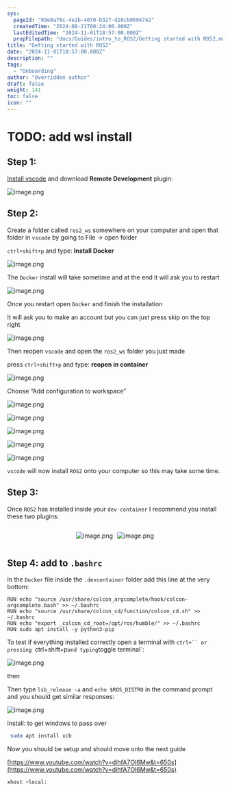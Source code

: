 ```yaml
---
sys:
  pageId: "89e0a78c-4e2b-4070-b327-d28cb0694742"
  createdTime: "2024-08-21T00:24:00.000Z"
  lastEditedTime: "2024-11-01T18:57:00.000Z"
  propFilepath: "docs/Guides/intro_to_ROS2/Getting started with ROS2.md"
title: "Getting started with ROS2"
date: "2024-11-01T18:57:00.000Z"
description: ""
tags:
  - "Onboarding"
author: "Overridden author"
draft: false
weight: 141
toc: false
icon: ""
---
```


# TODO: add wsl install

## Step 1:

[Install vscode](https://code.visualstudio.com/download) and download **Remote Development** plugin:

![image.png](https://prod-files-secure.s3.us-west-2.amazonaws.com/d518164a-d88e-44d1-a4ee-3adb3bd8bce0/efb52993-1881-4a40-b95e-6f020334f022/image.png?X-Amz-Algorithm=AWS4-HMAC-SHA256&X-Amz-Content-Sha256=UNSIGNED-PAYLOAD&X-Amz-Credential=ASIAZI2LB4664EZ5DHLK%2F20250412%2Fus-west-2%2Fs3%2Faws4_request&X-Amz-Date=20250412T210233Z&X-Amz-Expires=3600&X-Amz-Security-Token=IQoJb3JpZ2luX2VjEGUaCXVzLXdlc3QtMiJGMEQCICwEeevXVraZyXJWnndgA4zXMtnO2N5nqajh6S9NKjULAiA7MKm63MEu84CWIYSeMORWHXGQf16k%2B8q8ayYvTKNEKCqIBAjd%2F%2F%2F%2F%2F%2F%2F%2F%2F%2F8BEAAaDDYzNzQyMzE4MzgwNSIMYfC0778H9Hi07uaaKtwDbR%2B8t5V%2Bj%2BhbWiBGFYWnNvq8dAKt9cxpJV%2BIpTm1QLM4ShWvBfLT0z6cmLhJB24cgsAz%2Bwhp98KasUY%2BcXujnj%2BX%2F8SN8L8XHcZ4M0pFjNaV1zGr4T%2FPy%2F6KVbV4vAp3hkSKHLdNEwThB%2FtoN0TmGdk%2BAxG8FjLKI0UzaLJ8uq4OJTR1iCi7QaSLkAlHhsFYPqThr7bshTMiovHZrsDLErcWUcNjiKS9j4rMb99IxzvezJZrOSD0mlWX%2FOscbl0CgoYMHPe27iWfUlhe2MozI%2BX8CbHysS6BQbsnqcRmX32Jek7HhqICoU5Q1jbw0TXHzkUv25JCD96qcKk3x3rFjA01CpfrCJ5o315%2B5g1S4%2Fd6%2BVao47RXUQ1U85mm9iieBOSOQqlL55uRu9d5ogO%2BYUxc9K426Ehebe3LGUj%2F%2FFsmnARsqA%2BwVVVQUlGKDd5lGB6HtDeqI6pZPk6h15EU7oWUiU2OSY25fzzu3BVvcJNnfWw4t0KtbcNbEsYD%2F3Mm6r9J%2BmI%2Fz3NBjQYAnsEoFo%2BN2CbCSxB6MuUolGF2XEZVJS84QLzmXhKtlC%2Faxoyj%2BNdf0kj4GVfPTszsiMtZoDrF8M5fVd%2B3wVQ2VtX0sxKyazb97qK5xmWIqBkwhJXrvwY6pgEeCXl1sjVz6oKHJY4Rs%2F%2Bkcph61aDAwg9ZUbxCBQtuuv4ny1HblSig9Eb%2B%2Bb85UG8RP8bAB%2FcSLZCA3mJPmp%2BB8snHSJMmUCEZ%2FBDOT6CDtPfjZXNfiWyPhHzFFZw%2Bf4zcZWKWZIW54%2FtAQ%2BAMLIhOW2Zs5KHhMNk9xrO6HIn%2F3pAmTjkf9md6U4WBh%2Fd077w9uL5vkLUHlvUkAHTr1bLmh7VfkGo2&X-Amz-Signature=b6842100568d16873f0e6704e1dfef700978feac094c52e9fe1f518c85f9aae3&X-Amz-SignedHeaders=host&x-id=GetObject)

## Step 2:

Create a folder called `ros2_ws` somewhere on your computer and open that folder in `vscode` by going to File → open folder 

`ctrl+shift+p` and type: **Install Docker**

![image.png](https://prod-files-secure.s3.us-west-2.amazonaws.com/d518164a-d88e-44d1-a4ee-3adb3bd8bce0/2269dc0e-1cd5-47ff-bceb-c04ad9b2eab0/image.png?X-Amz-Algorithm=AWS4-HMAC-SHA256&X-Amz-Content-Sha256=UNSIGNED-PAYLOAD&X-Amz-Credential=ASIAZI2LB4664EZ5DHLK%2F20250412%2Fus-west-2%2Fs3%2Faws4_request&X-Amz-Date=20250412T210233Z&X-Amz-Expires=3600&X-Amz-Security-Token=IQoJb3JpZ2luX2VjEGUaCXVzLXdlc3QtMiJGMEQCICwEeevXVraZyXJWnndgA4zXMtnO2N5nqajh6S9NKjULAiA7MKm63MEu84CWIYSeMORWHXGQf16k%2B8q8ayYvTKNEKCqIBAjd%2F%2F%2F%2F%2F%2F%2F%2F%2F%2F8BEAAaDDYzNzQyMzE4MzgwNSIMYfC0778H9Hi07uaaKtwDbR%2B8t5V%2Bj%2BhbWiBGFYWnNvq8dAKt9cxpJV%2BIpTm1QLM4ShWvBfLT0z6cmLhJB24cgsAz%2Bwhp98KasUY%2BcXujnj%2BX%2F8SN8L8XHcZ4M0pFjNaV1zGr4T%2FPy%2F6KVbV4vAp3hkSKHLdNEwThB%2FtoN0TmGdk%2BAxG8FjLKI0UzaLJ8uq4OJTR1iCi7QaSLkAlHhsFYPqThr7bshTMiovHZrsDLErcWUcNjiKS9j4rMb99IxzvezJZrOSD0mlWX%2FOscbl0CgoYMHPe27iWfUlhe2MozI%2BX8CbHysS6BQbsnqcRmX32Jek7HhqICoU5Q1jbw0TXHzkUv25JCD96qcKk3x3rFjA01CpfrCJ5o315%2B5g1S4%2Fd6%2BVao47RXUQ1U85mm9iieBOSOQqlL55uRu9d5ogO%2BYUxc9K426Ehebe3LGUj%2F%2FFsmnARsqA%2BwVVVQUlGKDd5lGB6HtDeqI6pZPk6h15EU7oWUiU2OSY25fzzu3BVvcJNnfWw4t0KtbcNbEsYD%2F3Mm6r9J%2BmI%2Fz3NBjQYAnsEoFo%2BN2CbCSxB6MuUolGF2XEZVJS84QLzmXhKtlC%2Faxoyj%2BNdf0kj4GVfPTszsiMtZoDrF8M5fVd%2B3wVQ2VtX0sxKyazb97qK5xmWIqBkwhJXrvwY6pgEeCXl1sjVz6oKHJY4Rs%2F%2Bkcph61aDAwg9ZUbxCBQtuuv4ny1HblSig9Eb%2B%2Bb85UG8RP8bAB%2FcSLZCA3mJPmp%2BB8snHSJMmUCEZ%2FBDOT6CDtPfjZXNfiWyPhHzFFZw%2Bf4zcZWKWZIW54%2FtAQ%2BAMLIhOW2Zs5KHhMNk9xrO6HIn%2F3pAmTjkf9md6U4WBh%2Fd077w9uL5vkLUHlvUkAHTr1bLmh7VfkGo2&X-Amz-Signature=cf6e69d6bc12cafc5aa95cee4a959cc1155cd23cd054e2c8351061300b8ac02f&X-Amz-SignedHeaders=host&x-id=GetObject)

The `Docker` install will take sometime and at the end it will ask you to restart

![image.png](https://prod-files-secure.s3.us-west-2.amazonaws.com/d518164a-d88e-44d1-a4ee-3adb3bd8bce0/ed233f78-be33-4b1f-b89c-9c346c0e961e/image.png?X-Amz-Algorithm=AWS4-HMAC-SHA256&X-Amz-Content-Sha256=UNSIGNED-PAYLOAD&X-Amz-Credential=ASIAZI2LB4664EZ5DHLK%2F20250412%2Fus-west-2%2Fs3%2Faws4_request&X-Amz-Date=20250412T210233Z&X-Amz-Expires=3600&X-Amz-Security-Token=IQoJb3JpZ2luX2VjEGUaCXVzLXdlc3QtMiJGMEQCICwEeevXVraZyXJWnndgA4zXMtnO2N5nqajh6S9NKjULAiA7MKm63MEu84CWIYSeMORWHXGQf16k%2B8q8ayYvTKNEKCqIBAjd%2F%2F%2F%2F%2F%2F%2F%2F%2F%2F8BEAAaDDYzNzQyMzE4MzgwNSIMYfC0778H9Hi07uaaKtwDbR%2B8t5V%2Bj%2BhbWiBGFYWnNvq8dAKt9cxpJV%2BIpTm1QLM4ShWvBfLT0z6cmLhJB24cgsAz%2Bwhp98KasUY%2BcXujnj%2BX%2F8SN8L8XHcZ4M0pFjNaV1zGr4T%2FPy%2F6KVbV4vAp3hkSKHLdNEwThB%2FtoN0TmGdk%2BAxG8FjLKI0UzaLJ8uq4OJTR1iCi7QaSLkAlHhsFYPqThr7bshTMiovHZrsDLErcWUcNjiKS9j4rMb99IxzvezJZrOSD0mlWX%2FOscbl0CgoYMHPe27iWfUlhe2MozI%2BX8CbHysS6BQbsnqcRmX32Jek7HhqICoU5Q1jbw0TXHzkUv25JCD96qcKk3x3rFjA01CpfrCJ5o315%2B5g1S4%2Fd6%2BVao47RXUQ1U85mm9iieBOSOQqlL55uRu9d5ogO%2BYUxc9K426Ehebe3LGUj%2F%2FFsmnARsqA%2BwVVVQUlGKDd5lGB6HtDeqI6pZPk6h15EU7oWUiU2OSY25fzzu3BVvcJNnfWw4t0KtbcNbEsYD%2F3Mm6r9J%2BmI%2Fz3NBjQYAnsEoFo%2BN2CbCSxB6MuUolGF2XEZVJS84QLzmXhKtlC%2Faxoyj%2BNdf0kj4GVfPTszsiMtZoDrF8M5fVd%2B3wVQ2VtX0sxKyazb97qK5xmWIqBkwhJXrvwY6pgEeCXl1sjVz6oKHJY4Rs%2F%2Bkcph61aDAwg9ZUbxCBQtuuv4ny1HblSig9Eb%2B%2Bb85UG8RP8bAB%2FcSLZCA3mJPmp%2BB8snHSJMmUCEZ%2FBDOT6CDtPfjZXNfiWyPhHzFFZw%2Bf4zcZWKWZIW54%2FtAQ%2BAMLIhOW2Zs5KHhMNk9xrO6HIn%2F3pAmTjkf9md6U4WBh%2Fd077w9uL5vkLUHlvUkAHTr1bLmh7VfkGo2&X-Amz-Signature=0f3647b8e6d7242c8088cfe67fec5181ba55acbe33a66d90c6166e0f5a712482&X-Amz-SignedHeaders=host&x-id=GetObject)

Once you restart open `Docker` and finish the installation

It will ask you to make an account but you can just press skip on the top right

![image.png](https://prod-files-secure.s3.us-west-2.amazonaws.com/d518164a-d88e-44d1-a4ee-3adb3bd8bce0/21010ad9-1659-4fd9-9f59-9932a09b2a3d/image.png?X-Amz-Algorithm=AWS4-HMAC-SHA256&X-Amz-Content-Sha256=UNSIGNED-PAYLOAD&X-Amz-Credential=ASIAZI2LB4664EZ5DHLK%2F20250412%2Fus-west-2%2Fs3%2Faws4_request&X-Amz-Date=20250412T210233Z&X-Amz-Expires=3600&X-Amz-Security-Token=IQoJb3JpZ2luX2VjEGUaCXVzLXdlc3QtMiJGMEQCICwEeevXVraZyXJWnndgA4zXMtnO2N5nqajh6S9NKjULAiA7MKm63MEu84CWIYSeMORWHXGQf16k%2B8q8ayYvTKNEKCqIBAjd%2F%2F%2F%2F%2F%2F%2F%2F%2F%2F8BEAAaDDYzNzQyMzE4MzgwNSIMYfC0778H9Hi07uaaKtwDbR%2B8t5V%2Bj%2BhbWiBGFYWnNvq8dAKt9cxpJV%2BIpTm1QLM4ShWvBfLT0z6cmLhJB24cgsAz%2Bwhp98KasUY%2BcXujnj%2BX%2F8SN8L8XHcZ4M0pFjNaV1zGr4T%2FPy%2F6KVbV4vAp3hkSKHLdNEwThB%2FtoN0TmGdk%2BAxG8FjLKI0UzaLJ8uq4OJTR1iCi7QaSLkAlHhsFYPqThr7bshTMiovHZrsDLErcWUcNjiKS9j4rMb99IxzvezJZrOSD0mlWX%2FOscbl0CgoYMHPe27iWfUlhe2MozI%2BX8CbHysS6BQbsnqcRmX32Jek7HhqICoU5Q1jbw0TXHzkUv25JCD96qcKk3x3rFjA01CpfrCJ5o315%2B5g1S4%2Fd6%2BVao47RXUQ1U85mm9iieBOSOQqlL55uRu9d5ogO%2BYUxc9K426Ehebe3LGUj%2F%2FFsmnARsqA%2BwVVVQUlGKDd5lGB6HtDeqI6pZPk6h15EU7oWUiU2OSY25fzzu3BVvcJNnfWw4t0KtbcNbEsYD%2F3Mm6r9J%2BmI%2Fz3NBjQYAnsEoFo%2BN2CbCSxB6MuUolGF2XEZVJS84QLzmXhKtlC%2Faxoyj%2BNdf0kj4GVfPTszsiMtZoDrF8M5fVd%2B3wVQ2VtX0sxKyazb97qK5xmWIqBkwhJXrvwY6pgEeCXl1sjVz6oKHJY4Rs%2F%2Bkcph61aDAwg9ZUbxCBQtuuv4ny1HblSig9Eb%2B%2Bb85UG8RP8bAB%2FcSLZCA3mJPmp%2BB8snHSJMmUCEZ%2FBDOT6CDtPfjZXNfiWyPhHzFFZw%2Bf4zcZWKWZIW54%2FtAQ%2BAMLIhOW2Zs5KHhMNk9xrO6HIn%2F3pAmTjkf9md6U4WBh%2Fd077w9uL5vkLUHlvUkAHTr1bLmh7VfkGo2&X-Amz-Signature=105cab9fdceeea372904c3ce519e95b538921973ff2971e3b4e172c8d944b4f3&X-Amz-SignedHeaders=host&x-id=GetObject)

Then reopen `vscode` and open the `ros2_ws` folder you just made

press `ctrl+shift+p` and type: **reopen in container**

![image.png](https://prod-files-secure.s3.us-west-2.amazonaws.com/d518164a-d88e-44d1-a4ee-3adb3bd8bce0/4e93b8c2-41ad-488c-8095-c74205196118/image.png?X-Amz-Algorithm=AWS4-HMAC-SHA256&X-Amz-Content-Sha256=UNSIGNED-PAYLOAD&X-Amz-Credential=ASIAZI2LB4664EZ5DHLK%2F20250412%2Fus-west-2%2Fs3%2Faws4_request&X-Amz-Date=20250412T210233Z&X-Amz-Expires=3600&X-Amz-Security-Token=IQoJb3JpZ2luX2VjEGUaCXVzLXdlc3QtMiJGMEQCICwEeevXVraZyXJWnndgA4zXMtnO2N5nqajh6S9NKjULAiA7MKm63MEu84CWIYSeMORWHXGQf16k%2B8q8ayYvTKNEKCqIBAjd%2F%2F%2F%2F%2F%2F%2F%2F%2F%2F8BEAAaDDYzNzQyMzE4MzgwNSIMYfC0778H9Hi07uaaKtwDbR%2B8t5V%2Bj%2BhbWiBGFYWnNvq8dAKt9cxpJV%2BIpTm1QLM4ShWvBfLT0z6cmLhJB24cgsAz%2Bwhp98KasUY%2BcXujnj%2BX%2F8SN8L8XHcZ4M0pFjNaV1zGr4T%2FPy%2F6KVbV4vAp3hkSKHLdNEwThB%2FtoN0TmGdk%2BAxG8FjLKI0UzaLJ8uq4OJTR1iCi7QaSLkAlHhsFYPqThr7bshTMiovHZrsDLErcWUcNjiKS9j4rMb99IxzvezJZrOSD0mlWX%2FOscbl0CgoYMHPe27iWfUlhe2MozI%2BX8CbHysS6BQbsnqcRmX32Jek7HhqICoU5Q1jbw0TXHzkUv25JCD96qcKk3x3rFjA01CpfrCJ5o315%2B5g1S4%2Fd6%2BVao47RXUQ1U85mm9iieBOSOQqlL55uRu9d5ogO%2BYUxc9K426Ehebe3LGUj%2F%2FFsmnARsqA%2BwVVVQUlGKDd5lGB6HtDeqI6pZPk6h15EU7oWUiU2OSY25fzzu3BVvcJNnfWw4t0KtbcNbEsYD%2F3Mm6r9J%2BmI%2Fz3NBjQYAnsEoFo%2BN2CbCSxB6MuUolGF2XEZVJS84QLzmXhKtlC%2Faxoyj%2BNdf0kj4GVfPTszsiMtZoDrF8M5fVd%2B3wVQ2VtX0sxKyazb97qK5xmWIqBkwhJXrvwY6pgEeCXl1sjVz6oKHJY4Rs%2F%2Bkcph61aDAwg9ZUbxCBQtuuv4ny1HblSig9Eb%2B%2Bb85UG8RP8bAB%2FcSLZCA3mJPmp%2BB8snHSJMmUCEZ%2FBDOT6CDtPfjZXNfiWyPhHzFFZw%2Bf4zcZWKWZIW54%2FtAQ%2BAMLIhOW2Zs5KHhMNk9xrO6HIn%2F3pAmTjkf9md6U4WBh%2Fd077w9uL5vkLUHlvUkAHTr1bLmh7VfkGo2&X-Amz-Signature=f6abf416047cb466bc33fbaf1fc2bae26a115734728f8da2f028d5507a486414&X-Amz-SignedHeaders=host&x-id=GetObject)

Choose “Add configuration to workspace”

![image.png](https://prod-files-secure.s3.us-west-2.amazonaws.com/d518164a-d88e-44d1-a4ee-3adb3bd8bce0/9560b282-5060-4989-ba37-97e7b2c22476/image.png?X-Amz-Algorithm=AWS4-HMAC-SHA256&X-Amz-Content-Sha256=UNSIGNED-PAYLOAD&X-Amz-Credential=ASIAZI2LB4664EZ5DHLK%2F20250412%2Fus-west-2%2Fs3%2Faws4_request&X-Amz-Date=20250412T210233Z&X-Amz-Expires=3600&X-Amz-Security-Token=IQoJb3JpZ2luX2VjEGUaCXVzLXdlc3QtMiJGMEQCICwEeevXVraZyXJWnndgA4zXMtnO2N5nqajh6S9NKjULAiA7MKm63MEu84CWIYSeMORWHXGQf16k%2B8q8ayYvTKNEKCqIBAjd%2F%2F%2F%2F%2F%2F%2F%2F%2F%2F8BEAAaDDYzNzQyMzE4MzgwNSIMYfC0778H9Hi07uaaKtwDbR%2B8t5V%2Bj%2BhbWiBGFYWnNvq8dAKt9cxpJV%2BIpTm1QLM4ShWvBfLT0z6cmLhJB24cgsAz%2Bwhp98KasUY%2BcXujnj%2BX%2F8SN8L8XHcZ4M0pFjNaV1zGr4T%2FPy%2F6KVbV4vAp3hkSKHLdNEwThB%2FtoN0TmGdk%2BAxG8FjLKI0UzaLJ8uq4OJTR1iCi7QaSLkAlHhsFYPqThr7bshTMiovHZrsDLErcWUcNjiKS9j4rMb99IxzvezJZrOSD0mlWX%2FOscbl0CgoYMHPe27iWfUlhe2MozI%2BX8CbHysS6BQbsnqcRmX32Jek7HhqICoU5Q1jbw0TXHzkUv25JCD96qcKk3x3rFjA01CpfrCJ5o315%2B5g1S4%2Fd6%2BVao47RXUQ1U85mm9iieBOSOQqlL55uRu9d5ogO%2BYUxc9K426Ehebe3LGUj%2F%2FFsmnARsqA%2BwVVVQUlGKDd5lGB6HtDeqI6pZPk6h15EU7oWUiU2OSY25fzzu3BVvcJNnfWw4t0KtbcNbEsYD%2F3Mm6r9J%2BmI%2Fz3NBjQYAnsEoFo%2BN2CbCSxB6MuUolGF2XEZVJS84QLzmXhKtlC%2Faxoyj%2BNdf0kj4GVfPTszsiMtZoDrF8M5fVd%2B3wVQ2VtX0sxKyazb97qK5xmWIqBkwhJXrvwY6pgEeCXl1sjVz6oKHJY4Rs%2F%2Bkcph61aDAwg9ZUbxCBQtuuv4ny1HblSig9Eb%2B%2Bb85UG8RP8bAB%2FcSLZCA3mJPmp%2BB8snHSJMmUCEZ%2FBDOT6CDtPfjZXNfiWyPhHzFFZw%2Bf4zcZWKWZIW54%2FtAQ%2BAMLIhOW2Zs5KHhMNk9xrO6HIn%2F3pAmTjkf9md6U4WBh%2Fd077w9uL5vkLUHlvUkAHTr1bLmh7VfkGo2&X-Amz-Signature=6b6172575ab718967b99062e57ca883593bb0fe1b5f433132b34f2e5c65ec13e&X-Amz-SignedHeaders=host&x-id=GetObject)

![image.png](https://prod-files-secure.s3.us-west-2.amazonaws.com/d518164a-d88e-44d1-a4ee-3adb3bd8bce0/2ee63f81-886b-48e8-a553-dc6e5eac99e4/image.png?X-Amz-Algorithm=AWS4-HMAC-SHA256&X-Amz-Content-Sha256=UNSIGNED-PAYLOAD&X-Amz-Credential=ASIAZI2LB4664EZ5DHLK%2F20250412%2Fus-west-2%2Fs3%2Faws4_request&X-Amz-Date=20250412T210233Z&X-Amz-Expires=3600&X-Amz-Security-Token=IQoJb3JpZ2luX2VjEGUaCXVzLXdlc3QtMiJGMEQCICwEeevXVraZyXJWnndgA4zXMtnO2N5nqajh6S9NKjULAiA7MKm63MEu84CWIYSeMORWHXGQf16k%2B8q8ayYvTKNEKCqIBAjd%2F%2F%2F%2F%2F%2F%2F%2F%2F%2F8BEAAaDDYzNzQyMzE4MzgwNSIMYfC0778H9Hi07uaaKtwDbR%2B8t5V%2Bj%2BhbWiBGFYWnNvq8dAKt9cxpJV%2BIpTm1QLM4ShWvBfLT0z6cmLhJB24cgsAz%2Bwhp98KasUY%2BcXujnj%2BX%2F8SN8L8XHcZ4M0pFjNaV1zGr4T%2FPy%2F6KVbV4vAp3hkSKHLdNEwThB%2FtoN0TmGdk%2BAxG8FjLKI0UzaLJ8uq4OJTR1iCi7QaSLkAlHhsFYPqThr7bshTMiovHZrsDLErcWUcNjiKS9j4rMb99IxzvezJZrOSD0mlWX%2FOscbl0CgoYMHPe27iWfUlhe2MozI%2BX8CbHysS6BQbsnqcRmX32Jek7HhqICoU5Q1jbw0TXHzkUv25JCD96qcKk3x3rFjA01CpfrCJ5o315%2B5g1S4%2Fd6%2BVao47RXUQ1U85mm9iieBOSOQqlL55uRu9d5ogO%2BYUxc9K426Ehebe3LGUj%2F%2FFsmnARsqA%2BwVVVQUlGKDd5lGB6HtDeqI6pZPk6h15EU7oWUiU2OSY25fzzu3BVvcJNnfWw4t0KtbcNbEsYD%2F3Mm6r9J%2BmI%2Fz3NBjQYAnsEoFo%2BN2CbCSxB6MuUolGF2XEZVJS84QLzmXhKtlC%2Faxoyj%2BNdf0kj4GVfPTszsiMtZoDrF8M5fVd%2B3wVQ2VtX0sxKyazb97qK5xmWIqBkwhJXrvwY6pgEeCXl1sjVz6oKHJY4Rs%2F%2Bkcph61aDAwg9ZUbxCBQtuuv4ny1HblSig9Eb%2B%2Bb85UG8RP8bAB%2FcSLZCA3mJPmp%2BB8snHSJMmUCEZ%2FBDOT6CDtPfjZXNfiWyPhHzFFZw%2Bf4zcZWKWZIW54%2FtAQ%2BAMLIhOW2Zs5KHhMNk9xrO6HIn%2F3pAmTjkf9md6U4WBh%2Fd077w9uL5vkLUHlvUkAHTr1bLmh7VfkGo2&X-Amz-Signature=2b1aebf4e1c01c1ae35b55a336980c2c2979c445bf258e77fe4beee36dcad0ed&X-Amz-SignedHeaders=host&x-id=GetObject)

![image.png](https://prod-files-secure.s3.us-west-2.amazonaws.com/d518164a-d88e-44d1-a4ee-3adb3bd8bce0/ae1580b2-b048-407e-aed9-b584224a7a04/image.png?X-Amz-Algorithm=AWS4-HMAC-SHA256&X-Amz-Content-Sha256=UNSIGNED-PAYLOAD&X-Amz-Credential=ASIAZI2LB4664EZ5DHLK%2F20250412%2Fus-west-2%2Fs3%2Faws4_request&X-Amz-Date=20250412T210233Z&X-Amz-Expires=3600&X-Amz-Security-Token=IQoJb3JpZ2luX2VjEGUaCXVzLXdlc3QtMiJGMEQCICwEeevXVraZyXJWnndgA4zXMtnO2N5nqajh6S9NKjULAiA7MKm63MEu84CWIYSeMORWHXGQf16k%2B8q8ayYvTKNEKCqIBAjd%2F%2F%2F%2F%2F%2F%2F%2F%2F%2F8BEAAaDDYzNzQyMzE4MzgwNSIMYfC0778H9Hi07uaaKtwDbR%2B8t5V%2Bj%2BhbWiBGFYWnNvq8dAKt9cxpJV%2BIpTm1QLM4ShWvBfLT0z6cmLhJB24cgsAz%2Bwhp98KasUY%2BcXujnj%2BX%2F8SN8L8XHcZ4M0pFjNaV1zGr4T%2FPy%2F6KVbV4vAp3hkSKHLdNEwThB%2FtoN0TmGdk%2BAxG8FjLKI0UzaLJ8uq4OJTR1iCi7QaSLkAlHhsFYPqThr7bshTMiovHZrsDLErcWUcNjiKS9j4rMb99IxzvezJZrOSD0mlWX%2FOscbl0CgoYMHPe27iWfUlhe2MozI%2BX8CbHysS6BQbsnqcRmX32Jek7HhqICoU5Q1jbw0TXHzkUv25JCD96qcKk3x3rFjA01CpfrCJ5o315%2B5g1S4%2Fd6%2BVao47RXUQ1U85mm9iieBOSOQqlL55uRu9d5ogO%2BYUxc9K426Ehebe3LGUj%2F%2FFsmnARsqA%2BwVVVQUlGKDd5lGB6HtDeqI6pZPk6h15EU7oWUiU2OSY25fzzu3BVvcJNnfWw4t0KtbcNbEsYD%2F3Mm6r9J%2BmI%2Fz3NBjQYAnsEoFo%2BN2CbCSxB6MuUolGF2XEZVJS84QLzmXhKtlC%2Faxoyj%2BNdf0kj4GVfPTszsiMtZoDrF8M5fVd%2B3wVQ2VtX0sxKyazb97qK5xmWIqBkwhJXrvwY6pgEeCXl1sjVz6oKHJY4Rs%2F%2Bkcph61aDAwg9ZUbxCBQtuuv4ny1HblSig9Eb%2B%2Bb85UG8RP8bAB%2FcSLZCA3mJPmp%2BB8snHSJMmUCEZ%2FBDOT6CDtPfjZXNfiWyPhHzFFZw%2Bf4zcZWKWZIW54%2FtAQ%2BAMLIhOW2Zs5KHhMNk9xrO6HIn%2F3pAmTjkf9md6U4WBh%2Fd077w9uL5vkLUHlvUkAHTr1bLmh7VfkGo2&X-Amz-Signature=12ded3ed8928664205e94f6a21cd3890fe8a9168b29434a9715af966b793ec28&X-Amz-SignedHeaders=host&x-id=GetObject)

![image.png](https://prod-files-secure.s3.us-west-2.amazonaws.com/d518164a-d88e-44d1-a4ee-3adb3bd8bce0/53255b28-f75e-430f-b9e3-c0ac8577e42b/image.png?X-Amz-Algorithm=AWS4-HMAC-SHA256&X-Amz-Content-Sha256=UNSIGNED-PAYLOAD&X-Amz-Credential=ASIAZI2LB4664EZ5DHLK%2F20250412%2Fus-west-2%2Fs3%2Faws4_request&X-Amz-Date=20250412T210233Z&X-Amz-Expires=3600&X-Amz-Security-Token=IQoJb3JpZ2luX2VjEGUaCXVzLXdlc3QtMiJGMEQCICwEeevXVraZyXJWnndgA4zXMtnO2N5nqajh6S9NKjULAiA7MKm63MEu84CWIYSeMORWHXGQf16k%2B8q8ayYvTKNEKCqIBAjd%2F%2F%2F%2F%2F%2F%2F%2F%2F%2F8BEAAaDDYzNzQyMzE4MzgwNSIMYfC0778H9Hi07uaaKtwDbR%2B8t5V%2Bj%2BhbWiBGFYWnNvq8dAKt9cxpJV%2BIpTm1QLM4ShWvBfLT0z6cmLhJB24cgsAz%2Bwhp98KasUY%2BcXujnj%2BX%2F8SN8L8XHcZ4M0pFjNaV1zGr4T%2FPy%2F6KVbV4vAp3hkSKHLdNEwThB%2FtoN0TmGdk%2BAxG8FjLKI0UzaLJ8uq4OJTR1iCi7QaSLkAlHhsFYPqThr7bshTMiovHZrsDLErcWUcNjiKS9j4rMb99IxzvezJZrOSD0mlWX%2FOscbl0CgoYMHPe27iWfUlhe2MozI%2BX8CbHysS6BQbsnqcRmX32Jek7HhqICoU5Q1jbw0TXHzkUv25JCD96qcKk3x3rFjA01CpfrCJ5o315%2B5g1S4%2Fd6%2BVao47RXUQ1U85mm9iieBOSOQqlL55uRu9d5ogO%2BYUxc9K426Ehebe3LGUj%2F%2FFsmnARsqA%2BwVVVQUlGKDd5lGB6HtDeqI6pZPk6h15EU7oWUiU2OSY25fzzu3BVvcJNnfWw4t0KtbcNbEsYD%2F3Mm6r9J%2BmI%2Fz3NBjQYAnsEoFo%2BN2CbCSxB6MuUolGF2XEZVJS84QLzmXhKtlC%2Faxoyj%2BNdf0kj4GVfPTszsiMtZoDrF8M5fVd%2B3wVQ2VtX0sxKyazb97qK5xmWIqBkwhJXrvwY6pgEeCXl1sjVz6oKHJY4Rs%2F%2Bkcph61aDAwg9ZUbxCBQtuuv4ny1HblSig9Eb%2B%2Bb85UG8RP8bAB%2FcSLZCA3mJPmp%2BB8snHSJMmUCEZ%2FBDOT6CDtPfjZXNfiWyPhHzFFZw%2Bf4zcZWKWZIW54%2FtAQ%2BAMLIhOW2Zs5KHhMNk9xrO6HIn%2F3pAmTjkf9md6U4WBh%2Fd077w9uL5vkLUHlvUkAHTr1bLmh7VfkGo2&X-Amz-Signature=0101e53a3addcc636342aebd654e3820ccdbed7c09e9e8bfd294dc8c098e34ec&X-Amz-SignedHeaders=host&x-id=GetObject)

![image.png](https://prod-files-secure.s3.us-west-2.amazonaws.com/d518164a-d88e-44d1-a4ee-3adb3bd8bce0/7c562767-5af9-4ffb-97d1-327bcdf4ee00/image.png?X-Amz-Algorithm=AWS4-HMAC-SHA256&X-Amz-Content-Sha256=UNSIGNED-PAYLOAD&X-Amz-Credential=ASIAZI2LB4664EZ5DHLK%2F20250412%2Fus-west-2%2Fs3%2Faws4_request&X-Amz-Date=20250412T210233Z&X-Amz-Expires=3600&X-Amz-Security-Token=IQoJb3JpZ2luX2VjEGUaCXVzLXdlc3QtMiJGMEQCICwEeevXVraZyXJWnndgA4zXMtnO2N5nqajh6S9NKjULAiA7MKm63MEu84CWIYSeMORWHXGQf16k%2B8q8ayYvTKNEKCqIBAjd%2F%2F%2F%2F%2F%2F%2F%2F%2F%2F8BEAAaDDYzNzQyMzE4MzgwNSIMYfC0778H9Hi07uaaKtwDbR%2B8t5V%2Bj%2BhbWiBGFYWnNvq8dAKt9cxpJV%2BIpTm1QLM4ShWvBfLT0z6cmLhJB24cgsAz%2Bwhp98KasUY%2BcXujnj%2BX%2F8SN8L8XHcZ4M0pFjNaV1zGr4T%2FPy%2F6KVbV4vAp3hkSKHLdNEwThB%2FtoN0TmGdk%2BAxG8FjLKI0UzaLJ8uq4OJTR1iCi7QaSLkAlHhsFYPqThr7bshTMiovHZrsDLErcWUcNjiKS9j4rMb99IxzvezJZrOSD0mlWX%2FOscbl0CgoYMHPe27iWfUlhe2MozI%2BX8CbHysS6BQbsnqcRmX32Jek7HhqICoU5Q1jbw0TXHzkUv25JCD96qcKk3x3rFjA01CpfrCJ5o315%2B5g1S4%2Fd6%2BVao47RXUQ1U85mm9iieBOSOQqlL55uRu9d5ogO%2BYUxc9K426Ehebe3LGUj%2F%2FFsmnARsqA%2BwVVVQUlGKDd5lGB6HtDeqI6pZPk6h15EU7oWUiU2OSY25fzzu3BVvcJNnfWw4t0KtbcNbEsYD%2F3Mm6r9J%2BmI%2Fz3NBjQYAnsEoFo%2BN2CbCSxB6MuUolGF2XEZVJS84QLzmXhKtlC%2Faxoyj%2BNdf0kj4GVfPTszsiMtZoDrF8M5fVd%2B3wVQ2VtX0sxKyazb97qK5xmWIqBkwhJXrvwY6pgEeCXl1sjVz6oKHJY4Rs%2F%2Bkcph61aDAwg9ZUbxCBQtuuv4ny1HblSig9Eb%2B%2Bb85UG8RP8bAB%2FcSLZCA3mJPmp%2BB8snHSJMmUCEZ%2FBDOT6CDtPfjZXNfiWyPhHzFFZw%2Bf4zcZWKWZIW54%2FtAQ%2BAMLIhOW2Zs5KHhMNk9xrO6HIn%2F3pAmTjkf9md6U4WBh%2Fd077w9uL5vkLUHlvUkAHTr1bLmh7VfkGo2&X-Amz-Signature=deeef558a6849f83a04438b757b263ce625e10db4198dfd4033b8e3a05d4bed8&X-Amz-SignedHeaders=host&x-id=GetObject)

`vscode` will now install `ROS2` onto your computer so this may take some time.

## Step 3:

Once `ROS2` has installed inside your `dev-container` I recommend you install these two plugins:

<div style="display: flex;flex-direction: row; column-gap:10px; max-width: 630px;justify-content: center;">
<div>

![image.png](https://prod-files-secure.s3.us-west-2.amazonaws.com/d518164a-d88e-44d1-a4ee-3adb3bd8bce0/3fc3d550-5a54-4ba1-ba6b-faa01cdb7369/image.png?X-Amz-Algorithm=AWS4-HMAC-SHA256&X-Amz-Content-Sha256=UNSIGNED-PAYLOAD&X-Amz-Credential=ASIAZI2LB466XRQFXV6J%2F20250412%2Fus-west-2%2Fs3%2Faws4_request&X-Amz-Date=20250412T210237Z&X-Amz-Expires=3600&X-Amz-Security-Token=IQoJb3JpZ2luX2VjEGQaCXVzLXdlc3QtMiJGMEQCIFXz9HKxudHwqYvu0YqmJ11eOSUp9Lr2mmlRlK7lTinkAiBRLIUp1SItGv8oWBnw%2Fs6QFXa8qTWcX6BL7KKYgmqSTCqIBAjd%2F%2F%2F%2F%2F%2F%2F%2F%2F%2F8BEAAaDDYzNzQyMzE4MzgwNSIMIB0EJmhOpp1OqhrTKtwDtb%2FaEjyk%2FttQJD1HQygvoNDlk8Aq6CZWrucmwkeZpUfHQfVBR4YuZl63%2F4HVjkfyLgP2DI6BEu%2FX8ty93%2BFFCdBu%2BhV2oKb%2BpKh%2FAvpkCbZfMp5MIDhHUOL9ivPEGTBY3eB%2FRbPKukvih0KZiwqK2IiFEbZE2ZrasQkwu6Zk%2BYYQ0IKw93JeS9MdIjesGIwV3joDmyjNlj%2FyeCF4JpEMLkzbSoxlzmxvH8IMERy0N9JbhuOKYKw%2FKD%2FFJeQOev5BHJnX8NzNasz1QppiWyjf1mQBNQiKJA%2BIfvOUMNNrOZuMBNC0MQ8WzxyHf1IrmCw2CV9tYr4o0mceBjk80093iiE028e%2F0OR1%2BNQKsOVi1Xb6O2%2BchQij34snw3cCiaXTZ4ZbM1jT8QMIAbXcFeB7LBrnJlUqkxqKGLXlUmOTW2MbTE6Rlv5lGLknfgrQXAM0QFgYoI2JLQ8Svzxj9hCbuOxsK0lV8bvKf4%2FIgIh949fA3YnfcqK5VeLOqNCxhGIs8EIORCVkpSbl86PfDINiULlw7SjpEUZoqWAnYnklZcyjMEZoPIHLA4ZJiJsW92ZyI25AdfEJwTmzHTMsz%2BtbRn9XroAToQo2qrXYqfkNZd5Ja9Tx9wjVYXyPOK4w7pTrvwY6pgEZVq3EyqyyDlXTdP5VlzgdZM1qG9F59kdbybxHQVDh4jeCV520KtQK%2FKu2bBqGWRcxWjI%2B70uvBO5piJMKlIgSvf3bvtDHsYs3jaZIVvlyoaxbFDy%2FriuL8Vx51zOxV1s8ReH0jYqOIqRpMo1akOV93G1cWU5fOfT6j7RZXsOflqPhQbsxHWTSOIaUhzRZKJrIePHEBJ4quLnZIiqun5tv54sD%2B9WE&X-Amz-Signature=c0e9c2183659f6ad0630d909c2f4c3135f397bf66c629941b4e4c52202ac7173&X-Amz-SignedHeaders=host&x-id=GetObject)

</div>
<div>

![image.png](https://prod-files-secure.s3.us-west-2.amazonaws.com/d518164a-d88e-44d1-a4ee-3adb3bd8bce0/d994cc66-13c2-4093-a5a3-f84cf4601a82/image.png?X-Amz-Algorithm=AWS4-HMAC-SHA256&X-Amz-Content-Sha256=UNSIGNED-PAYLOAD&X-Amz-Credential=ASIAZI2LB4662X4F65SK%2F20250412%2Fus-west-2%2Fs3%2Faws4_request&X-Amz-Date=20250412T210237Z&X-Amz-Expires=3600&X-Amz-Security-Token=IQoJb3JpZ2luX2VjEGUaCXVzLXdlc3QtMiJGMEQCICnIRFAnkKtt0SdGnlediiKqeQzTDF5Ja8cH4EtsnsMMAiBlwaMhn1y56NrUbxVdiSJYSNfVwIaoJCnY91LB%2FHHL8yqIBAjd%2F%2F%2F%2F%2F%2F%2F%2F%2F%2F8BEAAaDDYzNzQyMzE4MzgwNSIM1JUQIOsTO%2Fe14TewKtwDJxXntsoCEQQTD7wD99IyF8sWl1qu%2FK3yHezyg6fERyskZBxQjRRGBDWNYPEQ6T%2BDV8e0yz%2Fm82fersLKVFMJlOGjQdR6Abcy3Kv3ObSE%2BhRVadBgZlOO6txZJ7HamnduV3a499uLB7peqiU7Sq00NCwVKyJFzkIHT5unEmqMAjlO8E1WH6v6S2pDJMqrcN%2Fh1tlmHLoHKhTxEQFa0Gi%2F%2B105Wb2keZvqNc8iA1LxHpo23x%2FjA9zNssuBz4JuIZC%2BgxJovl%2BxfJ1smSW6WMFs68kYNmcAYwGBgrHenjxi%2BMXqZjNpb0J5%2FBCPE8FP21Un95RWr%2BY0%2FOvDVagxWJDj%2Bg28Z2tf3auX2GwNtOy5%2Fv5Cz58yhi2wyFOsFxmE%2F4mKTVp1%2FGAqQ7VTaMIERiQ0JEpkSN110Km%2BkUhuBOiH6YntIWV5iBOvBZ1%2BbbvdyfCj4JJjoiX9%2FG3Nnz93OrIhFDbIUHkM2T6sePm1l20dpsrEfUu%2Fn%2Fwuf0bIUHHZACZA4PGVKJWkOKZNlzla2wDc29mMpLnkeFbH%2BUlRfdqZuLLzFLuyT6qFxhFFVvYL9YGrFA3rnlbfkYxNYSIxC68qWKPuKTxCfrXQIbW%2Fqa%2BhPJCxUSdodCz16IpV8pww%2BpTrvwY6pgGtBu1R7UtpU%2Fb2qp1pjAiLfDpZFNMblhCMpWEe5vBDmhr2PnM6v7s0KDTItKfeeEarYFMydcIvop1cX7C8rjZi0aXam9tTw0WB1lQW98uvIhtvauMVqzefvtSzDrPGA%2FfNmKS39VPFL%2FUDGZLaueXzn2Cq3rIpDo0oBaC%2BykChvMc4%2FS29ZR0dtvRxfO0HoPkEkFDYQKqplKdD8onaV9%2BlI%2FKFAmSK&X-Amz-Signature=5a45179838e87413208196925875789013d56bcddc26fc9104db619f067afe24&X-Amz-SignedHeaders=host&x-id=GetObject)

</div>
</div>

## Step 4: add to `.bashrc`

In the `Docker` file inside the `.devcontainer` folder add this line at the very bottom: 

```docker
RUN echo "source /usr/share/colcon_argcomplete/hook/colcon-argcomplete.bash" >> ~/.bashrc
RUN echo "source /usr/share/colcon_cd/function/colcon_cd.sh" >> ~/.bashrc
RUN echo "export _colcon_cd_root=/opt/ros/humble/" >> ~/.bashrc
RUN sudo apt install -y python3-pip 
```

To test if everything installed correctly open a terminal with `ctrl+`` or pressing `ctrl+shift+p` and typing `toggle terminal`:

![image.png](https://prod-files-secure.s3.us-west-2.amazonaws.com/d518164a-d88e-44d1-a4ee-3adb3bd8bce0/6a4943d8-b04e-4c02-9a58-775f3384d1a5/image.png?X-Amz-Algorithm=AWS4-HMAC-SHA256&X-Amz-Content-Sha256=UNSIGNED-PAYLOAD&X-Amz-Credential=ASIAZI2LB4664EZ5DHLK%2F20250412%2Fus-west-2%2Fs3%2Faws4_request&X-Amz-Date=20250412T210233Z&X-Amz-Expires=3600&X-Amz-Security-Token=IQoJb3JpZ2luX2VjEGUaCXVzLXdlc3QtMiJGMEQCICwEeevXVraZyXJWnndgA4zXMtnO2N5nqajh6S9NKjULAiA7MKm63MEu84CWIYSeMORWHXGQf16k%2B8q8ayYvTKNEKCqIBAjd%2F%2F%2F%2F%2F%2F%2F%2F%2F%2F8BEAAaDDYzNzQyMzE4MzgwNSIMYfC0778H9Hi07uaaKtwDbR%2B8t5V%2Bj%2BhbWiBGFYWnNvq8dAKt9cxpJV%2BIpTm1QLM4ShWvBfLT0z6cmLhJB24cgsAz%2Bwhp98KasUY%2BcXujnj%2BX%2F8SN8L8XHcZ4M0pFjNaV1zGr4T%2FPy%2F6KVbV4vAp3hkSKHLdNEwThB%2FtoN0TmGdk%2BAxG8FjLKI0UzaLJ8uq4OJTR1iCi7QaSLkAlHhsFYPqThr7bshTMiovHZrsDLErcWUcNjiKS9j4rMb99IxzvezJZrOSD0mlWX%2FOscbl0CgoYMHPe27iWfUlhe2MozI%2BX8CbHysS6BQbsnqcRmX32Jek7HhqICoU5Q1jbw0TXHzkUv25JCD96qcKk3x3rFjA01CpfrCJ5o315%2B5g1S4%2Fd6%2BVao47RXUQ1U85mm9iieBOSOQqlL55uRu9d5ogO%2BYUxc9K426Ehebe3LGUj%2F%2FFsmnARsqA%2BwVVVQUlGKDd5lGB6HtDeqI6pZPk6h15EU7oWUiU2OSY25fzzu3BVvcJNnfWw4t0KtbcNbEsYD%2F3Mm6r9J%2BmI%2Fz3NBjQYAnsEoFo%2BN2CbCSxB6MuUolGF2XEZVJS84QLzmXhKtlC%2Faxoyj%2BNdf0kj4GVfPTszsiMtZoDrF8M5fVd%2B3wVQ2VtX0sxKyazb97qK5xmWIqBkwhJXrvwY6pgEeCXl1sjVz6oKHJY4Rs%2F%2Bkcph61aDAwg9ZUbxCBQtuuv4ny1HblSig9Eb%2B%2Bb85UG8RP8bAB%2FcSLZCA3mJPmp%2BB8snHSJMmUCEZ%2FBDOT6CDtPfjZXNfiWyPhHzFFZw%2Bf4zcZWKWZIW54%2FtAQ%2BAMLIhOW2Zs5KHhMNk9xrO6HIn%2F3pAmTjkf9md6U4WBh%2Fd077w9uL5vkLUHlvUkAHTr1bLmh7VfkGo2&X-Amz-Signature=ee1988b6a5b28e13b21577fb9f96a8bd047d844917ad748d21dbb0bf0935aa0c&X-Amz-SignedHeaders=host&x-id=GetObject)

then 

Then type `lsb_release -a` and `echo $ROS_DISTRO` in the command prompt and you should get similar responses:

![image.png](https://prod-files-secure.s3.us-west-2.amazonaws.com/d518164a-d88e-44d1-a4ee-3adb3bd8bce0/3e635dec-a805-4e85-8b9e-d000e5b71a4e/image.png?X-Amz-Algorithm=AWS4-HMAC-SHA256&X-Amz-Content-Sha256=UNSIGNED-PAYLOAD&X-Amz-Credential=ASIAZI2LB4664EZ5DHLK%2F20250412%2Fus-west-2%2Fs3%2Faws4_request&X-Amz-Date=20250412T210233Z&X-Amz-Expires=3600&X-Amz-Security-Token=IQoJb3JpZ2luX2VjEGUaCXVzLXdlc3QtMiJGMEQCICwEeevXVraZyXJWnndgA4zXMtnO2N5nqajh6S9NKjULAiA7MKm63MEu84CWIYSeMORWHXGQf16k%2B8q8ayYvTKNEKCqIBAjd%2F%2F%2F%2F%2F%2F%2F%2F%2F%2F8BEAAaDDYzNzQyMzE4MzgwNSIMYfC0778H9Hi07uaaKtwDbR%2B8t5V%2Bj%2BhbWiBGFYWnNvq8dAKt9cxpJV%2BIpTm1QLM4ShWvBfLT0z6cmLhJB24cgsAz%2Bwhp98KasUY%2BcXujnj%2BX%2F8SN8L8XHcZ4M0pFjNaV1zGr4T%2FPy%2F6KVbV4vAp3hkSKHLdNEwThB%2FtoN0TmGdk%2BAxG8FjLKI0UzaLJ8uq4OJTR1iCi7QaSLkAlHhsFYPqThr7bshTMiovHZrsDLErcWUcNjiKS9j4rMb99IxzvezJZrOSD0mlWX%2FOscbl0CgoYMHPe27iWfUlhe2MozI%2BX8CbHysS6BQbsnqcRmX32Jek7HhqICoU5Q1jbw0TXHzkUv25JCD96qcKk3x3rFjA01CpfrCJ5o315%2B5g1S4%2Fd6%2BVao47RXUQ1U85mm9iieBOSOQqlL55uRu9d5ogO%2BYUxc9K426Ehebe3LGUj%2F%2FFsmnARsqA%2BwVVVQUlGKDd5lGB6HtDeqI6pZPk6h15EU7oWUiU2OSY25fzzu3BVvcJNnfWw4t0KtbcNbEsYD%2F3Mm6r9J%2BmI%2Fz3NBjQYAnsEoFo%2BN2CbCSxB6MuUolGF2XEZVJS84QLzmXhKtlC%2Faxoyj%2BNdf0kj4GVfPTszsiMtZoDrF8M5fVd%2B3wVQ2VtX0sxKyazb97qK5xmWIqBkwhJXrvwY6pgEeCXl1sjVz6oKHJY4Rs%2F%2Bkcph61aDAwg9ZUbxCBQtuuv4ny1HblSig9Eb%2B%2Bb85UG8RP8bAB%2FcSLZCA3mJPmp%2BB8snHSJMmUCEZ%2FBDOT6CDtPfjZXNfiWyPhHzFFZw%2Bf4zcZWKWZIW54%2FtAQ%2BAMLIhOW2Zs5KHhMNk9xrO6HIn%2F3pAmTjkf9md6U4WBh%2Fd077w9uL5vkLUHlvUkAHTr1bLmh7VfkGo2&X-Amz-Signature=26d6b5e258b65d22a784ce782710258caeb28f2cd4b12a17bab67b857803908e&X-Amz-SignedHeaders=host&x-id=GetObject)

Install:  to get windows to pass over

```bash
 sudo apt install xcb
```

Now you should be setup and should move onto the next guide 

[https://www.youtube.com/watch?v=dihfA7Ol6Mw&t=650s](https://www.youtube.com/watch?v=dihfA7Ol6Mw&t=650s)

```python
xhost +local:
```

